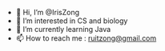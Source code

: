 - 👋 Hi, I’m @IrisZong
- 👀 I’m interested in CS and biology
- 🌱 I’m currently learning Java
- 📫 How to reach me : ruitzong@gmail.com

<!---
IrisZong/IrisZong is a ✨ special ✨ repository because its `README.md` (this file) appears on your GitHub profile.
You can click the Preview link to take a look at your changes.
--->
